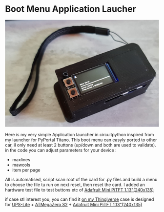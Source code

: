 <h1>Boot Menu Application Laucher</h1>

![imame](./pic.png)

Here is my very simple Application launcher in circuitpython inspired from my launcher for PyPortal Titano.
This boot menu can easyly ported to other car, il only need at least 2 buttons (up/down and both are used to validate).
in the code you can adjust parameters for your device :
* maxlines
* mawcols
* item per page

All is automatised, script scan root of the card for .py files and build a menu to choose the file tu run on next reset, then reset the card.
I added an hardware test file to test buttons etc of [Adafruit Mini PiTFT 1.13"(240x135)](https://www.adafruit.com/product/4393)

if case stl interest you, you can find it [on my Thingiverse](https://www.thingiverse.com/thing:4967980) case is designed for [UPS-Lite](https://fr.aliexpress.com/item/1005002389127372.html) + [ATMegaZero S2](https://atmegazero.com/#/atmegazero_esp32s2_overview) + [Adafruit Mini PiTFT 1.13"(240x135)](https://www.adafruit.com/product/4393)
